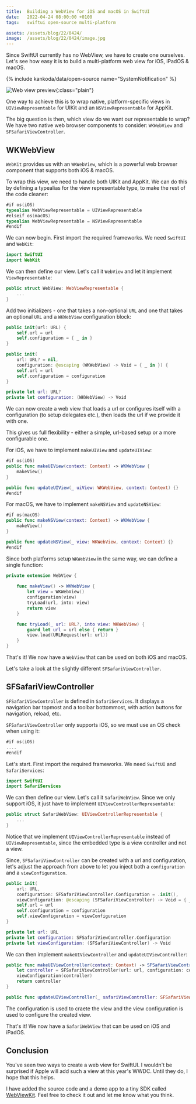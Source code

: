 ```yaml
---
title:  Building a WebView for iOS and macOS in SwiftUI
date:   2022-04-24 08:00:00 +0100
tags:   swiftui open-source multi-platform

assets: /assets/blog/22/0424/
image:  /assets/blog/22/0424/image.jpg
---
```


Since SwiftUI currently has no WebView, we have to create one ourselves. Let's see how easy it is to build a multi-platform web view for iOS, iPadOS & macOS.

{% include kankoda/data/open-source name="SystemNotification" %}

![Web view preview]({{page.assets}}title.png){:class="plain"}

One way to achieve this is to wrap native, platform-specific views in `UIViewRepresentable` for UIKit and an `NSViewRepresentable` for AppKit.

The big question is then, which view do we want our representable to wrap? We have two native web browser components to consider: `WKWebView` and `SFSafariViewController`.


## WKWebView

`WebKit` provides us with an `WKWebView`, which is a powerful web browser component that supports both iOS & macOS.

To wrap this view, we need to handle both UIKit and AppKit. We can do this by defining a typealias for the view representable type, to make the rest of the code cleaner:

```swift
#if os(iOS)
typealias WebViewRepresentable = UIViewRepresentable
#elseif os(macOS)
typealias WebViewRepresentable = NSViewRepresentable
#endif
```

We can now begin. First import the required frameworks. We need `SwiftUI` and `WebKit`:

```swift
import SwiftUI
import WebKit
```

We can then define our view. Let's call it `WebView` and let it implement `ViewRepresentable`:

```swift
public struct WebView: WebViewRepresentable {
    ...
}
```

Add two initializers - one that takes a non-optional `URL` and one that takes an optional `URL` and a `WKWebView` configuration block:

```swift
public init(url: URL) {
    self.url = url
    self.configuration = { _ in }
}

public init(
    url: URL? = nil,
    configuration: @escaping (WKWebView) -> Void = { _ in }) {
    self.url = url
    self.configuration = configuration
}

private let url: URL?
private let configuration: (WKWebView) -> Void
```

We can now create a web view that loads a url or configures itself with a configuration (to setup delegates etc.), then loads the url if we provide it with one.

This gives us full flexibility - either a simple, url-based setup or a more configurable one.

For iOS, we have to implement `makeUIView` and `updateUIView`:

```swift
#if os(iOS)
public func makeUIView(context: Context) -> WKWebView {
    makeView()
}

public func updateUIView(_ uiView: WKWebView, context: Context) {}
#endif
```

For macOS, we have to implement `makeNSView` and `updateNSView`:

```swift
#if os(macOS)
public func makeNSView(context: Context) -> WKWebView {
    makeView()
}

public func updateNSView(_ view: WKWebView, context: Context) {}
#endif
```

Since both platforms setup `WKWebView` in the same way, we can define a single function:

```swift
private extension WebView {
    
    func makeView() -> WKWebView {
        let view = WKWebView()
        configuration(view)
        tryLoad(url, into: view)
        return view
    }

    func tryLoad(_ url: URL?, into view: WKWebView) {
        guard let url = url else { return }
        view.load(URLRequest(url: url))
    }
}
```

That's it! We now have a `WebView` that can be used on both iOS and macOS.

Let's take a look at the slightly different `SFSafariViewController`.


## SFSafariViewController

`SFSafariViewController` is defined in `SafariServices`. It displays a navigation bar topmost and a toolbar bottommost, with action buttons for navigation, reload, etc.

`SFSafariViewController` only supports iOS, so we must use an OS check when using it:

```swift
#if os(iOS)
....
#endif
```

Let's start. First import the required frameworks. We need `SwiftUI` and `SafariServices`:

```swift
import SwiftUI
import SafariServices
```

We can then define our view. Let's call it `SafariWebView`. Since we only support iOS, it just have to implement `UIViewControllerRepresentable`:

```swift
public struct SafariWebView: UIViewControllerRepresentable {
    ...
}
```

Notice that we implement `UIViewControllerRepresentable` instead of `UIViewRepresentable`, since the embedded type is a view controller and not a view.

Since, `SFSafariViewController` can be created with a url and configuration, let's adjust the approach from above to let you inject both a `configuration` and a `viewConfiguration`.

```swift
public init(
    url: URL,
    configuration: SFSafariViewController.Configuration = .init(),
    viewConfiguration: @escaping (SFSafariViewController) -> Void = { _ in }) {
    self.url = url
    self.configuration = configuration
    self.viewConfiguration = viewConfiguration
}

private let url: URL
private let configuration: SFSafariViewController.Configuration
private let viewConfiguration: (SFSafariViewController) -> Void
```

We can then implement `makeUIViewController` and `updateUIViewController`:

```swift
public func makeUIViewController(context: Context) -> SFSafariViewController {
    let controller = SFSafariViewController(url: url, configuration: configuration)
    viewConfiguration(controller)
    return controller
}

public func updateUIViewController(_ safariViewController: SFSafariViewController, context: Context) {}
```

The configuration is used to craete the view and the view configuration is used to configure the created view.

That's it! We now have a `SafariWebView` that can be used on iOS and iPadOS.


## Conclusion

You've seen two ways to create a web view for SwiftUI. I wouldn't be surprised if Apple will add such a view at this year's WWDC. Until they do, I hope that this helps.

I have added the source code and a demo app to a tiny SDK called [WebViewKit]({{project.url}}). Feel free to check it out and let me know what you think.